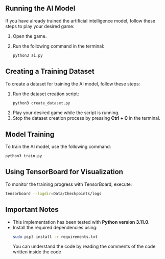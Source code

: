 

## Running the AI Model
If you have already trained the artificial intelligence model, follow these steps to play your desired game:

1. Open the game.
2. Run the following command in the terminal:
   
   ```sh
   python3 ai.py
   ```

## Creating a Training Dataset
To create a dataset for training the AI model, follow these steps:

1. Run the dataset creation script:
   ```sh
   python3 create_dataset.py
   ```
2. Play your desired game while the script is running.
3. Stop the dataset creation process by pressing **Ctrl + C** in the terminal.

## Model Training
To train the AI model, use the following command:
```sh
python3 train.py
```

## Using TensorBoard for Visualization
To monitor the training progress with TensorBoard, execute:
```sh
tensorboard --logdir=Data/Checkpoints/logs
```

## Important Notes
- This implementation has been tested with **Python version 3.11.0**.
- Install the required dependencies using:
  ```sh
  sudo pip3 install -r requirements.txt
  ```
  You can understand the code by reading the comments of the code written inside the code


